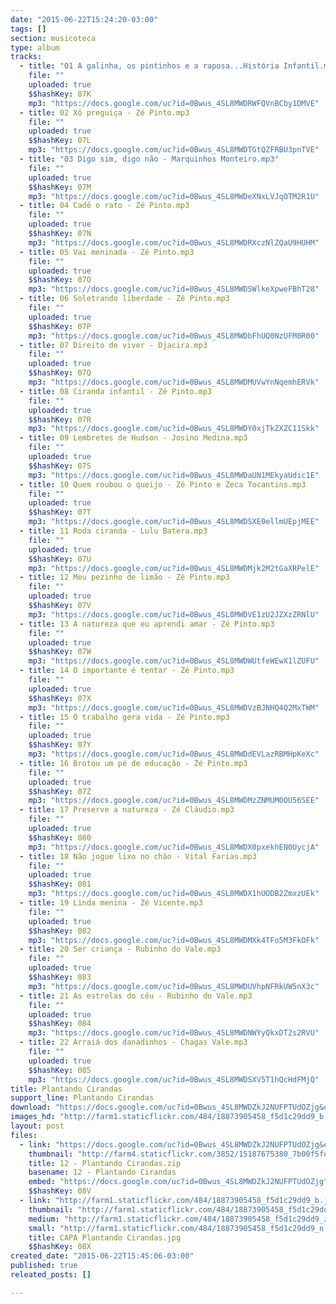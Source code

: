 ```yaml
---
date: "2015-06-22T15:24:20-03:00"
tags: []
section: musicoteca
type: album
tracks:
  - title: "01 A galinha, os pintinhos e a raposa...História Infantil.mp3"
    file: ""
    uploaded: true
    $$hashKey: 07K
    mp3: "https://docs.google.com/uc?id=0Bwus_4SL8MWDRWFQVnBCby1DMVE"
  - title: 02 Xô preguiça - Zé Pinto.mp3
    file: ""
    uploaded: true
    $$hashKey: 07L
    mp3: "https://docs.google.com/uc?id=0Bwus_4SL8MWDTGtQZFRBU3pnTVE"
  - title: "03 Digo sim, digo não - Marquinhos Monteiro.mp3"
    file: ""
    uploaded: true
    $$hashKey: 07M
    mp3: "https://docs.google.com/uc?id=0Bwus_4SL8MWDeXNxLVJqOTM2R1U"
  - title: 04 Cadê o rato - Zé Pinto.mp3
    file: ""
    uploaded: true
    $$hashKey: 07N
    mp3: "https://docs.google.com/uc?id=0Bwus_4SL8MWDRXczNlZQaU9HUHM"
  - title: 05 Vai meninada - Zé Pinto.mp3
    file: ""
    uploaded: true
    $$hashKey: 07O
    mp3: "https://docs.google.com/uc?id=0Bwus_4SL8MWDSWlkeXpweFBhT28"
  - title: 06 Soletrando liberdade - Zé Pinto.mp3
    file: ""
    uploaded: true
    $$hashKey: 07P
    mp3: "https://docs.google.com/uc?id=0Bwus_4SL8MWDbFhUQ0NzUFM0R00"
  - title: 07 Direito de viver - Djacira.mp3
    file: ""
    uploaded: true
    $$hashKey: 07Q
    mp3: "https://docs.google.com/uc?id=0Bwus_4SL8MWDMUVwYnNqemhERVk"
  - title: 08 Ciranda infantil - Zé Pinto.mp3
    file: ""
    uploaded: true
    $$hashKey: 07R
    mp3: "https://docs.google.com/uc?id=0Bwus_4SL8MWDY0xjTkZXZC11Skk"
  - title: 09 Lembretes de Hudson - Josino Medina.mp3
    file: ""
    uploaded: true
    $$hashKey: 07S
    mp3: "https://docs.google.com/uc?id=0Bwus_4SL8MWDaUN1MEkyaUdic1E"
  - title: 10 Quem roubou o queijo - Zé Pinto e Zeca Tocantins.mp3
    file: ""
    uploaded: true
    $$hashKey: 07T
    mp3: "https://docs.google.com/uc?id=0Bwus_4SL8MWDSXE0ellmUEpjMEE"
  - title: 11 Roda ciranda - Lulu Batera.mp3
    file: ""
    uploaded: true
    $$hashKey: 07U
    mp3: "https://docs.google.com/uc?id=0Bwus_4SL8MWDMjk2M2tGaXRPelE"
  - title: 12 Meu pezinho de limão - Zé Pinto.mp3
    file: ""
    uploaded: true
    $$hashKey: 07V
    mp3: "https://docs.google.com/uc?id=0Bwus_4SL8MWDVE1zU2JZXzZRNlU"
  - title: 13 A natureza que eu aprendi amar - Zé Pinto.mp3
    file: ""
    uploaded: true
    $$hashKey: 07W
    mp3: "https://docs.google.com/uc?id=0Bwus_4SL8MWDWUtfeWEwX1lZUFU"
  - title: 14 O importante é tentar - Zé Pinto.mp3
    file: ""
    uploaded: true
    $$hashKey: 07X
    mp3: "https://docs.google.com/uc?id=0Bwus_4SL8MWDVzBJNHQ4Q2MxTWM"
  - title: 15 O trabalho gera vida - Zé Pinto.mp3
    file: ""
    uploaded: true
    $$hashKey: 07Y
    mp3: "https://docs.google.com/uc?id=0Bwus_4SL8MWDdEVLazRBMHpKeXc"
  - title: 16 Brotou um pé de educação - Zé Pinto.mp3
    file: ""
    uploaded: true
    $$hashKey: 07Z
    mp3: "https://docs.google.com/uc?id=0Bwus_4SL8MWDMzZNMUM0OU56SEE"
  - title: 17 Preserve a natureza - Zé Cláudio.mp3
    file: ""
    uploaded: true
    $$hashKey: 080
    mp3: "https://docs.google.com/uc?id=0Bwus_4SL8MWDX0pxekhEN0UycjA"
  - title: 18 Não jogue lixo no chão - Vital Farias.mp3
    file: ""
    uploaded: true
    $$hashKey: 081
    mp3: "https://docs.google.com/uc?id=0Bwus_4SL8MWDX1hUODB2ZmxzUEk"
  - title: 19 Linda menina - Zé Vicente.mp3
    file: ""
    uploaded: true
    $$hashKey: 082
    mp3: "https://docs.google.com/uc?id=0Bwus_4SL8MWDMXk4TFo5M3FkOFk"
  - title: 20 Ser criança - Rubinho do Vale.mp3
    file: ""
    uploaded: true
    $$hashKey: 083
    mp3: "https://docs.google.com/uc?id=0Bwus_4SL8MWDUVhpNFRkUW5nX3c"
  - title: 21 As estrelas do céu - Rubinho do Vale.mp3
    file: ""
    uploaded: true
    $$hashKey: 084
    mp3: "https://docs.google.com/uc?id=0Bwus_4SL8MWDNWYyQkxDT2s2RVU"
  - title: 22 Arraiá dos danadinhos - Chagas Vale.mp3
    file: ""
    uploaded: true
    $$hashKey: 085
    mp3: "https://docs.google.com/uc?id=0Bwus_4SL8MWDSXV5T1hQcHdFMjQ"
title: Plantando Cirandas
support_line: Plantando Cirandas
download: "https://docs.google.com/uc?id=0Bwus_4SL8MWDZkJ2NUFPTUdOZjg&export=download"
images_hd: "http://farm1.staticflickr.com/484/18873905458_f5d1c29dd9_b.jpg"
layout: post
files:
  - link: "https://docs.google.com/uc?id=0Bwus_4SL8MWDZkJ2NUFPTUdOZjg&export=download"
    thumbnail: "http://farm4.staticflickr.com/3852/15187675380_7b00f5fdff_b.jpg"
    title: 12 - Plantando Cirandas.zip
    basename: 12 - Plantando Cirandas
    embed: "https://docs.google.com/uc?id=0Bwus_4SL8MWDZkJ2NUFPTUdOZjg"
    $$hashKey: 08V
  - link: "http://farm1.staticflickr.com/484/18873905458_f5d1c29dd9_b.jpg"
    thumbnail: "http://farm1.staticflickr.com/484/18873905458_f5d1c29dd9_t.jpg"
    medium: "http://farm1.staticflickr.com/484/18873905458_f5d1c29dd9_z.jpg"
    small: "http://farm1.staticflickr.com/484/18873905458_f5d1c29dd9_n.jpg"
    title: CAPA Plantando Cirandas.jpg
    $$hashKey: 08X
created_date: "2015-06-22T15:45:06-03:00"
published: true
releated_posts: []

---
```

